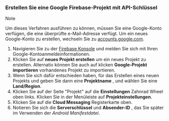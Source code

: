 
### <a name="create-a-google-firebase-project-with-api-key"></a>Erstellen Sie eine Google Firebase-Projekt mit API-Schlüssel
> [!NOTE]
> Um dieses Verfahren ausführen zu können, müssen Sie eine Google-Konto verfügen, die eine überprüfte e-Mail-Adresse verfügt. Um ein neues Google-Konto zu erstellen, wechseln Sie zu <a href="http://go.microsoft.com/fwlink/p/?LinkId=268302" target="_blank">accounts.google.com</a>.
> 
> 

1. Navigieren Sie zu der [Firebase Konsole](https://console.firebase.google.com/) und melden Sie sich mit Ihren Google-Kontoanmeldeinformationen.
2. Klicken Sie auf **neues Projekt erstellen** um ein neues Projekt zu erstellen. Alternativ können Sie auch auf klicken **Google-Projekt importieren** vorhandenes Projekt zu importieren. 
3. Wenn Sie sich dafür entschieden haben, für das Erstellen eines neuen Projekts und geben Sie dann eine **Projektname** , und wählen Sie eine **Land/Region**.
4. Klicken Sie auf der Seite "Projekt" auf die **Einstellungen** Zahnrad Wheel oben links. Klicken Sie in der Menüleiste auf **Projekteinstellungen**.  
5. Klicken Sie auf die **Cloud Messaging** Registerkarte oben. 
6. Notieren Sie sich die **Serverschlüssel** und **Absender-ID** , das Sie später im Verwenden der *Android Manifestdatei*.  

